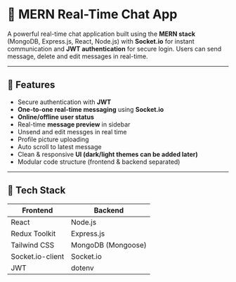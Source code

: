 # 💬 MERN Real-Time Chat App

A powerful real-time chat application built using the **MERN stack** (MongoDB, Express.js, React, Node.js) with **Socket.io** for instant communication and **JWT authentication** for secure login. Users can send message, delete and edit messages in real-time.

---

## 🚀 Features

-  Secure authentication with **JWT**
-  **One-to-one real-time messaging** using **Socket.io**
-  **Online/offline user status**
-  Real-time **message preview** in sidebar
-  Unsend and edit messges in real time
-  Profile picture uploading
-  Auto scroll to latest message
-  Clean & responsive **UI (dark/light themes can be added later)**
-  Modular code structure (frontend & backend separated)

---

## 🧱 Tech Stack

| Frontend | Backend |
|----------|---------|
| React    | Node.js |
| Redux Toolkit | Express.js |
| Tailwind CSS | MongoDB (Mongoose) |
| Socket.io-client | Socket.io |
| JWT | dotenv | 
